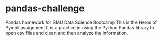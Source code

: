 # pandas-challenge
Pandas homework for SMU Data Science Bootcamp
This is the Heros of Pymoli assignment 
It is a practice in using the Python Pandas library to open csv files and clean and then analyze the information.
